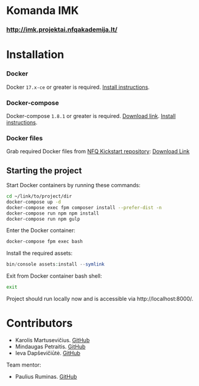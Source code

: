 
Komanda IMK
============
### http://imk.projektai.nfqakademija.lt/

# Installation


### Docker
Docker `17.x-ce` or greater is required. [Install instructions](https://www.digitalocean.com/community/tutorials/how-to-install-and-use-docker-on-ubuntu-16-04).

### Docker-compose
Docker-compose `1.8.1` or greater is required. [Download link](https://github.com/docker/compose/releases). [Install instructions](https://docs.docker.com/compose/install/).

### Docker files
Grab required Docker files from [NFQ Kickstart repository](https://github.com/nfqakademija/kickstart): [Download Link](https://github.com/nfqakademija/kickstart/archive/master.zip)

## Starting the project
Start Docker containers by running these commands:
```bash
cd ~/link/to/project/dir
docker-compose up -d
docker-compose exec fpm composer install --prefer-dist -n
docker-compose run npm npm install
docker-compose run npm gulp
```
Enter the Docker container:
```bash
docker-compose fpm exec bash
```
Install the required assets:
```php
bin/console assets:install --symlink
```
Exit from Docker container bash shell:
```bash
exit
```
Project should run locally now and is accessible via http://localhost:8000/.

# Contributors

* Karolis Martusevičius. [GitHub](https://github.com/karmrt)
* Mindaugas Petraitis. [GitHub](https://github.com/mindaugaspe)
* Ieva Dapševičiūtė. [GitHub](https://github.com/ievadap)

Team mentor:
* Paulius Ruminas. [GitHub](https://github.com/pauliusrum)

